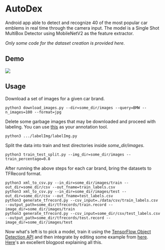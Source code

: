 # AutoDex
Android app able to detect and recognize 40 of the most popular car emblems in real time through the
camera input. The model is a Single Shot MultiBox Detector using MobileNetV2 as the feature extractor.  
  
*Only some code for the dataset creation is provided here.*

## Demo
<img src="https://s5.gifyu.com/images/demo_res70.gif"/>  

## Usage
Download a set of images for a given car brand.  
```
python3 download_images.py --dir=some_dir/images --query=BMW --n_images=100 --format=jpg
```
Delete some garbage images that may be downloaded and proceed with labeling. You can use [this](https://github.com/tzutalin/labelImg) as your annotation tool.  
```
python3 .../labelImg/labelImg.py
```
Split the data into train and test directories inside *some_dir/images*.  
```
python3 train_test_split.py --img_dir=some_dir/images --train_percentage=0.8
```
After running the above steps for each car brand, bring the datasets to TFRecord format.
```
python3 xml_to_csv.py --in_dir=some_dir/images/train --out_dir=some_dir/csv --out_fname=train_labels.csv
python3 xml_to_csv.py --in_dir=some_dir/images/test --out_dir=some_dir/csv --out_fname=test_labels.csv
python3 generate_tfrecord.py --csv_input=./data/csv/train_labels.csv  --output_path=some_dir/tfrecords/train.record --image_dir=some_dir/images/train
python3 generate_tfrecord.py --csv_input=some_dir/csv/test_labels.csv  --output_path=some_dir/tfrecords/test.record --image_dir=some_dir/images/test
```
Now what's left is to pick a model, train it using the [TensorFlow Object Detection API](https://github.com/tensorflow/models/tree/master/research/object_detection) and then integrate by editing some example from [here](https://github.com/tensorflow/examples/tree/master/lite/examples/object_detection).  
[Here](https://towardsdatascience.com/detecting-pikachu-on-android-using-tensorflow-object-detection-15464c7a60cd)'s an excellent blogpost explaining all this.
